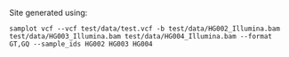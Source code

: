 Site generated using:

```
samplot vcf --vcf test/data/test.vcf -b test/data/HG002_Illumina.bam test/data/HG003_Illumina.bam test/data/HG004_Illumina.bam --format GT,GQ --sample_ids HG002 HG003 HG004
```
